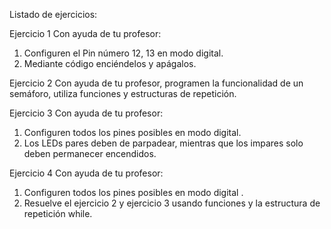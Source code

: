 Listado de ejercicios:

Ejercicio 1
Con ayuda de tu profesor:
1. Configuren el Pin número 12, 13 en modo digital. 
2. Mediante código enciéndelos y apágalos.

Ejercicio 2
Con ayuda de tu profesor, programen la funcionalidad de un semáforo, utiliza funciones y estructuras de repetición.

Ejercicio 3
Con ayuda de tu profesor:
1. Configuren todos los pines posibles en modo digital.
2. Los LEDs pares deben de parpadear, mientras que los impares solo deben permanecer encendidos.

Ejercicio 4
Con ayuda de tu profesor:
1. Configuren todos los pines posibles en modo digital .
2. Resuelve el ejercicio 2 y ejercicio 3 usando funciones y la estructura de repetición while.